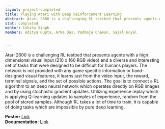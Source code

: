 ```yaml
---
layout: project-completed
title: Playing Atari with Deep Reinforcement Learning
abstract: Atari 2600 is a challenging RL testbed that presents agents with a high dimensional visual input and a diverse and interesting set of tasks that were designed to be difficult for humans players. The goal is to connect a RL algorithm to an deep neural network which operates directly on RGB images and by using stochastic gradient updates. 
stat: completed 
mentor: Ishika Singh
members: Aditya Gupta, Arka Das, Padmaja Chavan, Sajal Goyal


---
```

Atari 2600 is a challenging RL testbed that presents agents with a high dimensional visual input (210 x 160 RGB video) and a diverse and interesting set of tasks that were designed to be difficult for humans players. The network is not provided with any game specific information or hand-designed visual features, it learns just from the video input, the reward, terminal signals, and the set of possible actions. The goal is to connect a RL algorithm to an deep neural network which operates directly on RGB images and by using stochastic gradient updates. Utilizing experience replay which is applying Q-learning updates to samples of experience, random from the pool of stored samples. Although RL takes a lot of time to train, it is capable of doing tasks which are impossible by pure deep learning. 


**Poster:** <a href="https://drive.google.com/file/d/1T8lO_Aw1QJnwW1Cnfu1rl2C8C09sKZNn/view?usp=sharing" target="_blank">Link</a><br>
**Documentation:** <a href="https://drive.google.com/file/d/1w99Z7JED0kNcAkqYseOLTfPaYDKSTBeF/view?usp=sharing" target="_blank">Link</a><br>